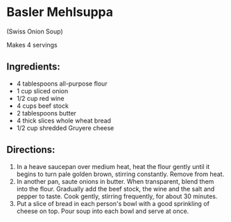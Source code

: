 # Basler Mehlsuppa
(Swiss Onion Soup)

Makes 4 servings  

## Ingredients:
- 4 tablespoons all-purpose flour
- 1 cup sliced onion
- 1/2 cup red wine
- 4 cups beef stock
- 2 tablespoons butter
- 4 thick slices whole wheat bread
- 1/2 cup shredded Gruyere cheese


## Directions:
1. In a heave saucepan over medium heat, heat the flour gently until it begins to turn pale golden brown, stirring constantly. Remove from heat.
2. In another pan, saute onions in butter. When transparent, blend them into the flour. Gradually add the beef stock, the wine and the salt and pepper to taste. Cook gently, stirring frequently, for about 30 minutes.
3. Put a slice of bread in each person's bowl with a good sprinkling of cheese on top. Pour soup into each bowl and serve at once.

